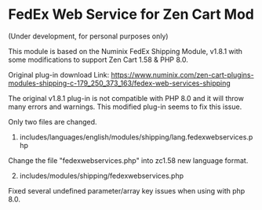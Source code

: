 # FedEx Web Service for Zen Cart Mod

(Under development, for personal purposes only)

This module is based on the Numinix FedEx Shipping Module, v1.8.1 with some modifications to support Zen Cart 1.58 & PHP 8.0. 

Original plug-in download Link: https://www.numinix.com/zen-cart-plugins-modules-shipping-c-179_250_373_163/fedex-web-services-shipping  

The original v1.8.1 plug-in is not compatible with PHP 8.0 and it will throw many errors and warnings. This modified plug-in seems to fix this issue. 

Only two files are changed.

1. includes/languages/english/modules/shipping/lang.fedexwebservices.php

Change the file "fedexwebservices.php" into zc1.58 new language format.

2. includes/modules/shipping/fedexwebservices.php

Fixed several undefined parameter/array key issues when using with php 8.0.
